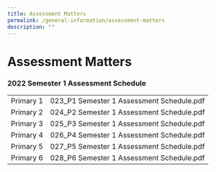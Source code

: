 ```yaml
---
title: Assessment Matters
permalink: /general-information/assessment-matters
description: ""
---
```

# **Assessment Matters**

### 2022 Semester 1 Assessment Schedule

|  	|  	|
|---	|---	|
| Primary 1 	|  023_P1 Semester 1 Assessment Schedule.pdf 	|
| Primary 2 	|  024_P2 Semester 1 Assessment Schedule.pdf 	|
| Primary 3 	|  025_P3 Semester 1 Assessment Schedule.pdf 	|
| Primary 4 	|  026_P4 Semester 1 Assessment Schedule.pdf 	|
| Primary 5 	|  027_P5 Semester 1 Assessment Schedule.pdf 	|
| Primary 6 	|  028_P6 Semester 1 Assessment Schedule.pdf 	|